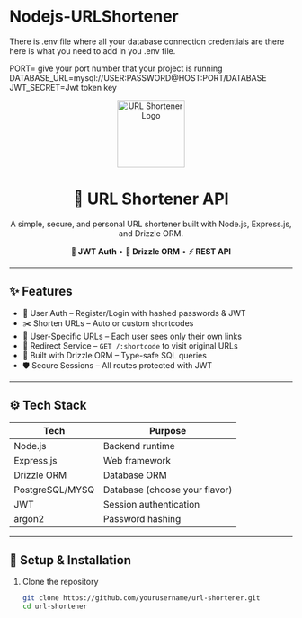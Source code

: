 # Nodejs-URLShortener
There is .env file where all your database connection credentials are there here is what you need to add in you .env file.

PORT= give your port number that your project is running
DATABASE_URL=mysql://USER:PASSWORD@HOST:PORT/DATABASE
JWT_SECRET=Jwt token key 
<div align="center">
  <img src="https://media.giphy.com/media/3oEjI6SIIHBdRxXI40/giphy.gif" width="120" alt="URL Shortener Logo" />
  <h1>🔗 URL Shortener API</h1>
  <p>A simple, secure, and personal URL shortener built with Node.js, Express.js, and Drizzle ORM.</p>
  <p><strong>🔐 JWT Auth</strong> • <strong>🧾 Drizzle ORM</strong> • <strong>⚡ REST API</strong></p>
</div>

---

## ✨ Features

- 🔐 User Auth – Register/Login with hashed passwords & JWT  
- ✂️ Shorten URLs – Auto or custom shortcodes  
- 👤 User-Specific URLs – Each user sees only their own links  
- 🚀 Redirect Service – `GET /:shortcode` to visit original URLs  
- 🧾 Built with Drizzle ORM – Type-safe SQL queries  
- 🛡️ Secure Sessions – All routes protected with JWT  

---

## ⚙️ Tech Stack

| Tech             | Purpose                          |
|------------------|----------------------------------|
| Node.js          | Backend runtime                  |
| Express.js       | Web framework                    |
| Drizzle ORM      | Database ORM                     |
| PostgreSQL/MYSQ  | Database (choose your flavor)    |
| JWT              | Session authentication           |
| argon2           | Password hashing                 |

---

## 🔧 Setup & Installation

1. Clone the repository  
   ```bash
   git clone https://github.com/yourusername/url-shortener.git
   cd url-shortener
